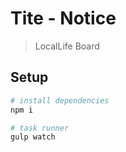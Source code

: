 # Tite - Notice

> LocalLife Board

## Setup

``` bash
# install dependencies
npm i

# task runner
gulp watch
```